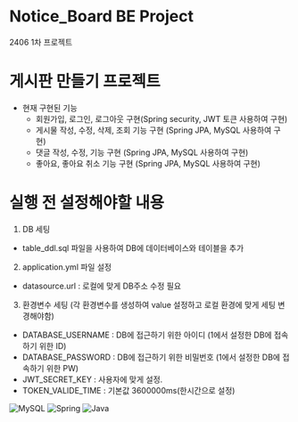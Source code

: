 # Notice_Board BE Project
2406 1차 프로젝트

# 게시판 만들기 프로젝트
- 현재 구현된 기능
  - 회원가입, 로그인, 로그아웃 구현(Spring security, JWT 토큰 사용하여 구현)
  - 게시물 작성, 수정, 삭제, 조회 기능 구현 (Spring JPA, MySQL 사용하여 구현)
  - 댓글 작성, 수정, 기능 구현 (Spring JPA, MySQL 사용하여 구현)
  - 좋아요, 좋아요 취소 기능 구현 (Spring JPA, MySQL 사용하여 구현)

# 실행 전 설정해야할 내용

1. DB 세팅
  - table_ddl.sql 파일을 사용하여 DB에 데이터베이스와 테이블을 추가

2. application.yml 파일 설정
  - datasource.url : 로컬에 맞게 DB주소 수정 필요

3. 환경변수 세팅 (각 환경변수를 생성하여 value 설정하고 로컬 환경에 맞게 세팅 변경해야함)
  - DATABASE_USERNAME : DB에 접근하기 위한 아이디 (1에서 설정한 DB에 접속하기 위한 ID)
  - DATABASE_PASSWORD : DB에 접근하기 위한 비밀번호 (1에서 설정한 DB에 접속하기 위한 PW)
  - JWT_SECRET_KEY : 사용자에 맞게 설정.
  - TOKEN_VALIDE_TIME : 기본값 3600000ms(한시간으로 설정)

![MySQL](https://img.shields.io/badge/mysql-4479A1.svg?style=for-the-badge&logo=mysql&logoColor=white)
![Spring](https://img.shields.io/badge/spring-%236DB33F.svg?style=for-the-badge&logo=spring&logoColor=white)
![Java](https://img.shields.io/badge/java-%23ED8B00.svg?style=for-the-badge&logo=openjdk&logoColor=white)
